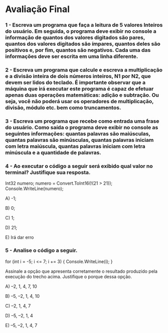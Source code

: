 # Avaliação Final

### 1 - Escreva um programa que faça a leitura de 5 valores Inteiros do usuário. Em seguida, o programa deve exibir no console a informação de quantos dos valores digitados são pares, quantos dos valores digitados são ímpares, quantos deles são positivos e, por fim, quantos são negativos. Cada uma das informações deve ser escrita em uma linha diferente.

### 2 - Escreva um programa que calcule e escreva a multiplicação e a divisão inteira de dois números inteiros, N1 por N2, que devem ser lidos do teclado. É importante observar que a máquina que irá executar este programa é capaz de efetuar apenas duas operações matemáticas: adição e subtração. Ou seja, você não poderá usar os operadores de multiplicação, divisão, módulo etc. bem como truncamentos.

### 3 - Escreva um programa que recebe como entrada uma frase do usuário. Como saída o programa deve exibir no console as seguintes informações: quantas palavras são maiúsculas, quantas palavras são minúsculas, quantas palavras iniciam com letra maiúscula, quantas palavras iniciam com letra minúscula e a quantidade de palavras.

### 4 - Ao executar o código a seguir será exibido qual valor no terminal? Justifique sua resposta.

Int32 numero;
numero = Convert.ToInt16(!(21 > 21));
Console.WriteLine(numero);

A) -1;

B) 0;

C) 1;

D) 21;

E) Irá dar erro

### 5 - Analise o código a seguir.

for (int i = -5; i <= 7; i += 3)
{
    Console.WriteLine(i);
}

Assinale a opção que apresenta corretamente o resultado produzido pela execução do trecho acima. Justifique o porque dessa opção.

A) –2, 1, 4, 7, 10

B) –5, –2, 1, 4, 10

C) –2, 1, 4, 7

D) –5, –2, 1, 4

E) –5, –2, 1, 4, 7

